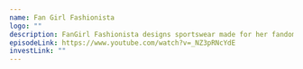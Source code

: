 ```yaml
---
name: Fan Girl Fashionista
logo: ""
description: FanGirl Fashionista designs sportswear made for her fandom.
episodeLink: https://www.youtube.com/watch?v=_NZ3pRNcYdE
investLink: ""
---
```

